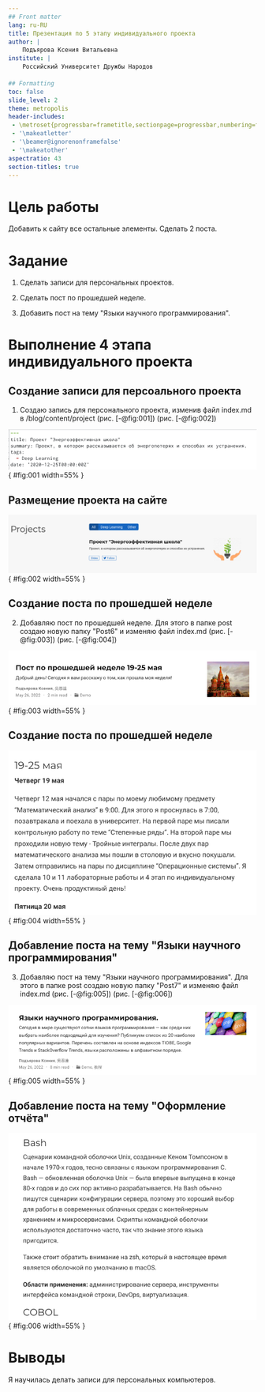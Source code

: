 ```yaml
---
## Front matter
lang: ru-RU
title: Презентация по 5 этапу индивидуального проекта
author: |
	Подъярова Ксения Витальевна
institute: |
	Российский Университет Дружбы Народов

## Formatting
toc: false
slide_level: 2
theme: metropolis
header-includes: 
 - \metroset{progressbar=frametitle,sectionpage=progressbar,numbering=fraction}
 - '\makeatletter'
 - '\beamer@ignorenonframefalse'
 - '\makeatother'
aspectratio: 43
section-titles: true
---
```


# Цель работы

Добавить к сайту все остальные элементы. Cделать 2 поста.

# Задание

1. Сделать записи для персональных проектов.

2. Сделать пост по прошедшей неделе.

3. Добавить пост на тему "Языки научного программирования".
  

# Выполнение 4 этапа индивидуального проекта


## Создание записи для персоального проекта

1. Создаю запись для персонального проекта, изменив файл index.md в /blog/content/project (рис. [-@fig:001]) (рис. [-@fig:002])

![Создание записи для персоального проекта](image/1.png){ #fig:001 width=55% }

## Размещение проекта на сайте

![Размещение проекта на сайте](image/2.png){ #fig:002 width=55% }

## Создание поста по прошедшей неделе

2. Добавляю пост по прошедшей неделе. Для этого в папке post создаю новую папку "Post6" и изменяю файл index.md (рис. [-@fig:003]) (рис. [-@fig:004])

![Добавление поста по прошедшей неделе](image/3.png){ #fig:003 width=55% }

## Создание поста по прошедшей неделе

![Добавление поста по прошедшей неделе](image/4.png){ #fig:004 width=55% }

## Добавление поста на тему "Языки научного программирования"

3. Добавляю пост на тему "Языки научного программирования". Для этого в папке post создаю новую папку "Post7" и изменяю файл index.md (рис. [-@fig:005]) (рис. [-@fig:006])

![Добавление поста на тему "Языки научного программирования"](image/5.png){ #fig:005 width=55% }

## Добавление поста на тему "Оформление отчёта"

![Добавление поста на тему "Языки научного программирования"](image/6.png){ #fig:006 width=55% }

# Выводы


Я научилась делать записи для персональных компьютеров.



